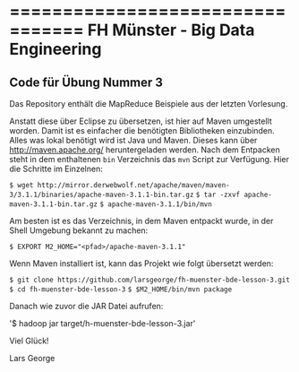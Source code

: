 =================================
FH Münster - Big Data Engineering
=================================

Code für Übung Nummer 3
-----------------------

Das Repository enthält die MapReduce Beispiele aus der letzten Vorlesung.

Anstatt diese über Eclipse zu übersetzen, ist hier auf Maven umgestellt worden. Damit ist es einfacher die benötigten Bibliotheken einzubinden. Alles was lokal benötigt wird ist Java und Maven. Dieses kann über http://maven.apache.org/ heruntergeladen werden. Nach dem Entpacken steht in dem enthaltenen `bin` Verzeichnis das `mvn` Script zur Verfügung. Hier die Schritte im Einzelnen:

`$ wget http://mirror.derwebwolf.net/apache/maven/maven-3/3.1.1/binaries/apache-maven-3.1.1-bin.tar.gz`
`$ tar -zxvf apache-maven-3.1.1-bin.tar.gz`
`$ apache-maven-3.1.1/bin/mvn`

Am besten ist es das Verzeichnis, in dem Maven entpackt wurde, in der Shell Umgebung bekannt zu machen:

`$ EXPORT M2_HOME="<pfad>/apache-maven-3.1.1"`

Wenn Maven installiert ist, kann das Projekt wie folgt übersetzt werden:

`$ git clone https://github.com/larsgeorge/fh-muenster-bde-lesson-3.git`
`$ cd fh-muenster-bde-lesson-3`
`$ $M2_HOME/bin/mvn package`

Danach wie zuvor die JAR Datei aufrufen:

'$ hadoop jar target/h-muenster-bde-lesson-3.jar'

Viel Glück!

Lars George